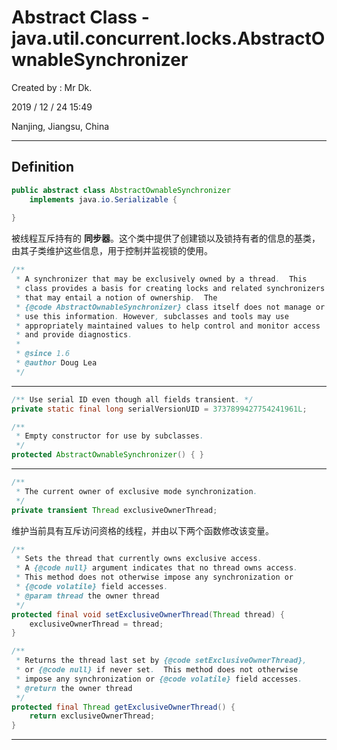 # Abstract Class - java.util.concurrent.locks.AbstractOwnableSynchronizer

Created by : Mr Dk.

2019 / 12 / 24 15:49

Nanjing, Jiangsu, China

---

## Definition

```java
public abstract class AbstractOwnableSynchronizer
    implements java.io.Serializable {
    
}
```

被线程互斥持有的 **同步器**。这个类中提供了创建锁以及锁持有者的信息的基类，由其子类维护这些信息，用于控制并监视锁的使用。

```java
/**
 * A synchronizer that may be exclusively owned by a thread.  This
 * class provides a basis for creating locks and related synchronizers
 * that may entail a notion of ownership.  The
 * {@code AbstractOwnableSynchronizer} class itself does not manage or
 * use this information. However, subclasses and tools may use
 * appropriately maintained values to help control and monitor access
 * and provide diagnostics.
 *
 * @since 1.6
 * @author Doug Lea
 */
```

---

```java
/** Use serial ID even though all fields transient. */
private static final long serialVersionUID = 3737899427754241961L;

/**
 * Empty constructor for use by subclasses.
 */
protected AbstractOwnableSynchronizer() { }
```

---

```java
/**
 * The current owner of exclusive mode synchronization.
 */
private transient Thread exclusiveOwnerThread;
```

维护当前具有互斥访问资格的线程，并由以下两个函数修改该变量。

```java
/**
 * Sets the thread that currently owns exclusive access.
 * A {@code null} argument indicates that no thread owns access.
 * This method does not otherwise impose any synchronization or
 * {@code volatile} field accesses.
 * @param thread the owner thread
 */
protected final void setExclusiveOwnerThread(Thread thread) {
    exclusiveOwnerThread = thread;
}

/**
 * Returns the thread last set by {@code setExclusiveOwnerThread},
 * or {@code null} if never set.  This method does not otherwise
 * impose any synchronization or {@code volatile} field accesses.
 * @return the owner thread
 */
protected final Thread getExclusiveOwnerThread() {
    return exclusiveOwnerThread;
}
```

---

